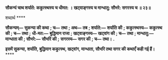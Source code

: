 **सौकन्यं चाथ शर्याते: ककुत्स्थस्य च धीमत: ।** **खट्वाङ्गस्य च मान्धातु: सौभरे: सगरस्य च ॥ २३॥** 

शब्दार्थ **** 

**सौकन्यम्—** **सुकन्या की कथा** **; च—** **तथा** **; अथ—** **तब** **; शर्याते:—** **शर्याति की** **; ककुत्स्थस्य—** **ककुत्स्थ की** **; च—** **तथा** **;** **धी-मत:—** **बुद्धिमान राजा** **; खट्वाङ्गस्य—** **खट्वांग की** **; च—** **तथा** **; मान्धातु:—** **मान्धाता की** **; सौभरे:—** **सौभरि की** **;** **सगरस्य—** **सगर की** **; च—** **तथा।** **.** 

**इसमें सुकन्या, शर्याति, बुद्धिमान ककुत्स्थ, खट्वांग, मान्धाता, सौभरि तथा सगर की** **कथाएँ कही गई हैं।** **** 